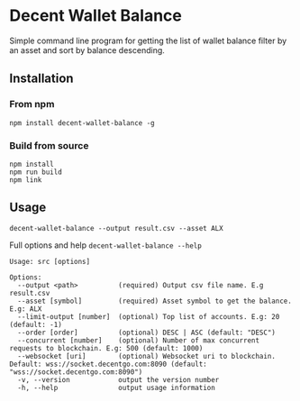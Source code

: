 # Decent Wallet Balance

Simple command line program for getting the list of wallet balance filter by an asset and sort by balance descending.

## Installation

### From npm

```
npm install decent-wallet-balance -g
```

### Build from source

```
npm install
npm run build
npm link
```

## Usage

```
decent-wallet-balance --output result.csv --asset ALX
```

Full options and help `decent-wallet-balance --help`

```
Usage: src [options]

Options:
  --output <path>          (required) Output csv file name. E.g result.csv
  --asset [symbol]         (required) Asset symbol to get the balance. E.g: ALX
  --limit-output [number]  (optional) Top list of accounts. E.g: 20 (default: -1)
  --order [order]          (optional) DESC | ASC (default: "DESC")
  --concurrent [number]    (optional) Number of max concurrent requests to blockchain. E.g: 500 (default: 1000)
  --websocket [uri]        (optional) Websocket uri to blockchain. Default: wss://socket.decentgo.com:8090 (default: "wss://socket.decentgo.com:8090")
  -v, --version            output the version number
  -h, --help               output usage information
```
